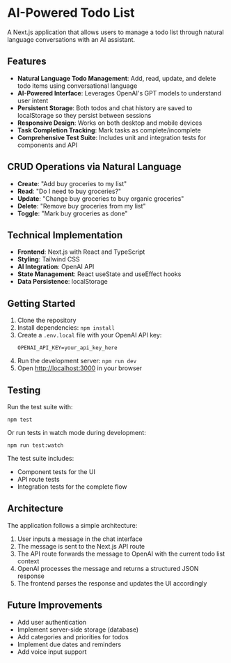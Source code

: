 # AI-Powered Todo List

A Next.js application that allows users to manage a todo list through natural language conversations with an AI assistant.

## Features

- **Natural Language Todo Management**: Add, read, update, and delete todo items using conversational language
- **AI-Powered Interface**: Leverages OpenAI's GPT models to understand user intent
- **Persistent Storage**: Both todos and chat history are saved to localStorage so they persist between sessions
- **Responsive Design**: Works on both desktop and mobile devices
- **Task Completion Tracking**: Mark tasks as complete/incomplete
- **Comprehensive Test Suite**: Includes unit and integration tests for components and API

## CRUD Operations via Natural Language

- **Create**: "Add buy groceries to my list"
- **Read**: "Do I need to buy groceries?"
- **Update**: "Change buy groceries to buy organic groceries"
- **Delete**: "Remove buy groceries from my list"
- **Toggle**: "Mark buy groceries as done"

## Technical Implementation

- **Frontend**: Next.js with React and TypeScript
- **Styling**: Tailwind CSS
- **AI Integration**: OpenAI API
- **State Management**: React useState and useEffect hooks
- **Data Persistence**: localStorage

## Getting Started

1. Clone the repository
2. Install dependencies: `npm install`
3. Create a `.env.local` file with your OpenAI API key:
   ```
   OPENAI_API_KEY=your_api_key_here
   ```
4. Run the development server: `npm run dev`
5. Open [http://localhost:3000](http://localhost:3000) in your browser

## Testing

Run the test suite with:

```
npm test
```

Or run tests in watch mode during development:

```
npm run test:watch
```

The test suite includes:
- Component tests for the UI
- API route tests
- Integration tests for the complete flow

## Architecture

The application follows a simple architecture:

1. User inputs a message in the chat interface
2. The message is sent to the Next.js API route
3. The API route forwards the message to OpenAI with the current todo list context
4. OpenAI processes the message and returns a structured JSON response
5. The frontend parses the response and updates the UI accordingly

## Future Improvements

- Add user authentication
- Implement server-side storage (database)
- Add categories and priorities for todos
- Implement due dates and reminders
- Add voice input support
